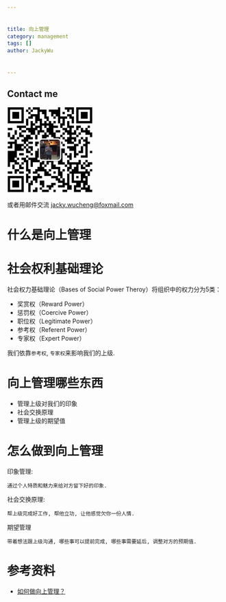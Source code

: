 ```yaml
---


title: 向上管理
category: management
tags: []
author: JackyWu


---
```


## Contact me

![](/assets/images/weixin-pic-jackywu.jpg)

或者用邮件交流 <a href="mailto:jacky.wucheng@foxmail.com">jacky.wucheng@foxmail.com</a>

# 什么是向上管理

# 社会权利基础理论

社会权力基础理论（Bases of Social Power Theroy）将组织中的权力分为5类：

- 奖赏权（Reward Power）
- 惩罚权（Coercive Power）
- 职位权（Legitimate Power）
- 参考权（Referent Power）
- 专家权（Expert Power）

我们依靠`参考权`, `专家权`来影响我们的上级.

# 向上管理哪些东西

- 管理上级对我们的印象
- 社会交换原理
- 管理上级的期望值

# 怎么做到向上管理

印象管理:

    通过个人特质和魅力来给对方留下好的印象.

社会交换原理:

    帮上级完成好工作, 帮他立功, 让他感觉欠你一份人情.

期望管理

    带着想法跟上级沟通, 哪些事可以提前完成, 哪些事需要延后, 调整对方的预期值.

# 参考资料

- [如何做向上管理？](http://blog.sina.com.cn/s/blog_dd0092c70102v86i.html)
